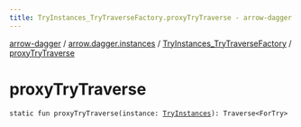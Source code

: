 ```yaml
---
title: TryInstances_TryTraverseFactory.proxyTryTraverse - arrow-dagger
---
```


[arrow-dagger](../../index.html) / [arrow.dagger.instances](../index.html) / [TryInstances_TryTraverseFactory](index.html) / [proxyTryTraverse](./proxy-try-traverse.html)

# proxyTryTraverse

`static fun proxyTryTraverse(instance: `[`TryInstances`](../-try-instances/index.html)`): Traverse<ForTry>`